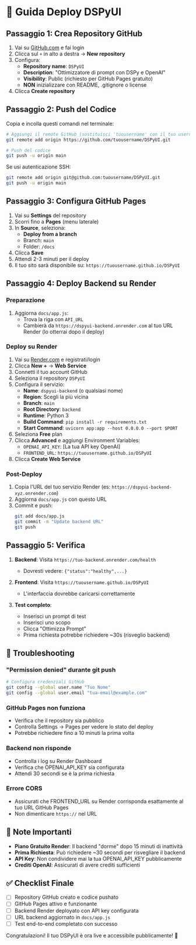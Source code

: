 # 🚀 Guida Deploy DSPyUI

## Passaggio 1: Crea Repository GitHub

1. Vai su [GitHub.com](https://github.com) e fai login
2. Clicca sul `+` in alto a destra → **New repository**
3. Configura:
   - **Repository name**: `DSPyUI`
   - **Description**: "Ottimizzatore di prompt con DSPy e OpenAI"
   - **Visibility**: Public (richiesto per GitHub Pages gratuito)
   - **NON** inizializzare con README, .gitignore o license
4. Clicca **Create repository**

## Passaggio 2: Push del Codice

Copia e incolla questi comandi nel terminale:

```bash
# Aggiungi il remote GitHub (sostituisci 'tuousername' con il tuo username GitHub)
git remote add origin https://github.com/tuousername/DSPyUI.git

# Push del codice
git push -u origin main
```

Se usi autenticazione SSH:
```bash
git remote add origin git@github.com:tuousername/DSPyUI.git
git push -u origin main
```

## Passaggio 3: Configura GitHub Pages

1. Vai su **Settings** del repository
2. Scorri fino a **Pages** (menu laterale)
3. In **Source**, seleziona:
   - **Deploy from a branch**
   - Branch: `main`
   - Folder: `/docs`
4. Clicca **Save**
5. Attendi 2-3 minuti per il deploy
6. Il tuo sito sarà disponibile su: `https://tuousername.github.io/DSPyUI`

## Passaggio 4: Deploy Backend su Render

### Preparazione
1. Aggiorna `docs/app.js`:
   - Trova la riga con `API_URL`
   - Cambierà da `https://dspyui-backend.onrender.com` al tuo URL Render (lo otterrai dopo il deploy)

### Deploy su Render
1. Vai su [Render.com](https://render.com) e registrati/login
2. Clicca **New +** → **Web Service**
3. Connetti il tuo account GitHub
4. Seleziona il repository `DSPyUI`
5. Configura il servizio:
   - **Name**: `dspyui-backend` (o qualsiasi nome)
   - **Region**: Scegli la più vicina
   - **Branch**: `main`
   - **Root Directory**: `backend`
   - **Runtime**: Python 3
   - **Build Command**: `pip install -r requirements.txt`
   - **Start Command**: `uvicorn app:app --host 0.0.0.0 --port $PORT`
6. Seleziona **Free** plan
7. Clicca **Advanced** e aggiungi Environment Variables:
   - `OPENAI_API_KEY`: [La tua API key OpenAI]
   - `FRONTEND_URL`: `https://tuousername.github.io/DSPyUI`
8. Clicca **Create Web Service**

### Post-Deploy
1. Copia l'URL del tuo servizio Render (es: `https://dspyui-backend-xyz.onrender.com`)
2. Aggiorna `docs/app.js` con questo URL
3. Commit e push:
   ```bash
   git add docs/app.js
   git commit -m "Update backend URL"
   git push
   ```

## Passaggio 5: Verifica

1. **Backend**: Visita `https://tuo-backend.onrender.com/health`
   - Dovresti vedere: `{"status":"healthy",...}`

2. **Frontend**: Visita `https://tuousername.github.io/DSPyUI`
   - L'interfaccia dovrebbe caricarsi correttamente

3. **Test completo**:
   - Inserisci un prompt di test
   - Inserisci uno scopo
   - Clicca "Ottimizza Prompt"
   - Prima richiesta potrebbe richiedere ~30s (risveglio backend)

## 🔧 Troubleshooting

### "Permission denied" durante git push
```bash
# Configura credenziali GitHub
git config --global user.name "Tuo Nome"
git config --global user.email "tua-email@example.com"
```

### GitHub Pages non funziona
- Verifica che il repository sia pubblico
- Controlla Settings → Pages per vedere lo stato del deploy
- Potrebbe richiedere fino a 10 minuti la prima volta

### Backend non risponde
- Controlla i log su Render Dashboard
- Verifica che OPENAI_API_KEY sia configurata
- Attendi 30 secondi se è la prima richiesta

### Errore CORS
- Assicurati che FRONTEND_URL su Render corrisponda esattamente al tuo URL GitHub Pages
- Non dimenticare `https://` nel URL

## 📝 Note Importanti

- **Piano Gratuito Render**: Il backend "dorme" dopo 15 minuti di inattività
- **Prima Richiesta**: Può richiedere ~30 secondi per risvegliare il backend
- **API Key**: Non condividere mai la tua OPENAI_API_KEY pubblicamente
- **Crediti OpenAI**: Assicurati di avere crediti sufficienti

## ✅ Checklist Finale

- [ ] Repository GitHub creato e codice pushato
- [ ] GitHub Pages attivo e funzionante
- [ ] Backend Render deployato con API key configurata
- [ ] URL backend aggiornato in `docs/app.js`
- [ ] Test end-to-end completato con successo

Congratulazioni! Il tuo DSPyUI è ora live e accessibile pubblicamente! 🎉